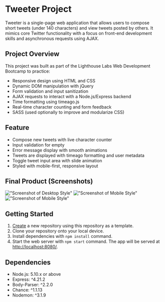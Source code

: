 # Tweeter Project

Tweeter is a single-page web application that allows users to compose short tweets (under 140 characters) and view tweets posted by others. It mimics core Twitter functionality with a focus on front-end development skills and asynchronous requests using AJAX.

## Project Overview
This project was built as part of the Lighthouse Labs Web Development Bootcamp to practice:
- Responsive design using HTML and CSS
- Dynamic DOM manipulation with jQuery
- Form validation and input sanitization
- AJAX requests to interact with a Node.js/Express backend
- Time formatting using timeago.js
- Real-time character counting and form feedback
- SASS (used optionally to improve and modularize CSS)

## Feature
- Compose new tweets with live character counter
- Input validation for empty
- Error message display with smooth animations
- Tweets are displayed with timeago formatting and user metadata
- Toggle tweet input area with slide animation
- Styled with mobile-first, responsive layout

## Final Product (Screenshots)
!["Screenshot of Desktop Style"](https://github.com/chisu-kawahara/tinyapp/public/images/tweeter-desktop-style.png)
!["Screenshot of Mobile Style"](https://github.com/chisu-kawahara/tinyapp/public/images/tweeter-mobile-style-1.png)
!["Screenshot of Mobile Style"](https://github.com/chisu-kawahara/tinyapp/public/images/tweeter-mobile-style-2.png)

## Getting Started
1. [Create](https://docs.github.com/en/repositories/creating-and-managing-repositories/creating-a-repository-from-a-template) a new repository using this repository as a template.
2. Clone your repository onto your local device.
3. Install dependencies with `npm install` command.
3. Start the web server with `npm start` command. The app will be served at <http://localhost:8080/>.

## Dependencies
- Node.js: 5.10.x or above
- Express: ^4.21.2
- Body-Parser: ^2.2.0
- Chance: ^1.1.13
- Nodemon: ^3.1.9
